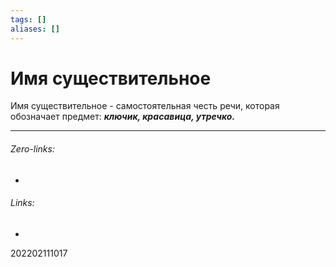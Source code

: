 ```yaml
---
tags: []
aliases: []
---
```

# Имя существительное
Имя существительное -  самостоятельная честь речи, которая обозначает предмет:
___ключик, красавица, утречко.___
___
###### Zero-links:
-
###### Links:
-

202202111017